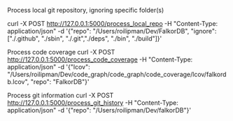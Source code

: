 Process local git repository, ignoring specific folder(s)

curl -X POST http://127.0.0.1:5000/process_local_repo -H "Content-Type: application/json" -d '{"repo": "/Users/roilipman/Dev/FalkorDB", "ignore": ["./.github", "./sbin", "./.git","./deps", "./bin", "./build"]}'


Process code coverage
curl -X POST http://127.0.0.1:5000/process_code_coverage -H "Content-Type: application/json" -d '{"lcov": "/Users/roilipman/Dev/code_graph/code_graph/code_coverage/lcov/falkordb.lcov", "repo": "FalkorDB"}'

Process git information
curl -X POST http://127.0.0.1:5000/process_git_history -H "Content-Type: application/json" -d '{"repo": "/Users/roilipman/Dev/falkorDB"}'
